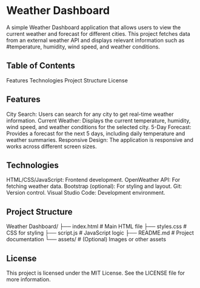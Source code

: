 ﻿# **Weather Dashboard**
A simple Weather Dashboard application that allows users to view the current weather and forecast for different cities. This project fetches data from an external weather API and displays relevant information such as #temperature, humidity, wind speed, and weather conditions.

## **Table of Contents**
Features
Technologies
Project Structure
License
## **Features**
City Search: Users can search for any city to get real-time weather information.
Current Weather: Displays the current temperature, humidity, wind speed, and weather conditions for the selected city.
5-Day Forecast: Provides a forecast for the next 5 days, including daily temperature and weather summaries.
Responsive Design: The application is responsive and works across different screen sizes.
## **Technologies**
HTML/CSS/JavaScript: Frontend development.
OpenWeather API: For fetching weather data.
Bootstrap (optional): For styling and layout.
Git: Version control.
Visual Studio Code: Development environment.
## **Project Structure**

Weather Dashboard/
├── index.html          # Main HTML file
├── styles.css          # CSS for styling
├── script.js           # JavaScript logic
├── README.md           # Project documentation
└── assets/             # (Optional) Images or other assets
## **License**
This project is licensed under the MIT License. See the LICENSE file for more information.

